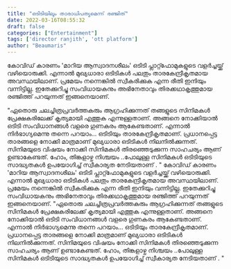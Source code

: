 ```yaml
---
title: "ഒടിടിയിലും താരാധിപത്യമെന്ന് രഞ്ജിത്"
date: 2022-03-16T08:55:32
draft: false
categories: ["Entertainment"]
tags: ['director ranjith', 'ott platform']
author: "Beaumaris"
---
```


കോവിഡ് കാരണം 'മാറിയ ആസ്വാദനശീലം' ഒടിടി പ്ലാറ്റ്ഫോമുകളുടെ വളർച്ചയ്ക്ക് വഴിയൊരുക്കി. എന്നാൽ മുഖ്യധാരാ ഒടിടികൾ പലതും താരകേന്ദ്രീകൃതമായ അവസ്ഥയിലാണ്. പ്രമേയം നന്നെങ്കിൽ സ്വീകരിക്കുക എന്ന രീതി ഇനിയും വന്നിട്ടില്ല. ഇതേക്കുറിച്ചു സംവിധായകനും അഭിനേതാവും തിരക്കഥാകൃത്തുമായ രഞ്ജിത്ത് പറയുന്നത് ഇങ്ങനെയാണ്.

"ഏതൊരു ചലച്ചിത്രപ്രവർത്തകരും ആഗ്രഹിക്കുന്നത് തങ്ങളുടെ സിനിമകൾ പ്രേക്ഷകരിലേക്ക് കൃത്യമായി എത്തുക എന്നുള്ളതാണ്. അങ്ങനെ നോക്കിയാൽ ഒടിടി സംവിധാനങ്ങൾ വളരെ ഗുണകരം ആകേണ്ടതാണ്. എന്നാൽ നിർഭാഗ്യമെന്നു തന്നെ പറയാം... ഒടിടിയും താരകേന്ദ്രീകൃതമാണ്. പ്രധാനപ്പെട്ട താരങ്ങളെ നോക്കി മാത്രമാണ് മുഖ്യധാരാ ഒടിടികൾ നിലനിൽക്കുന്നത്. സിനിമയുടെ വിഷയം നോക്കി സിനിമകൾ തിരഞ്ഞെടുക്കുന്ന സാഹചര്യം ആണ് ഉണ്ടാകേണ്ടത്. ഹോം, തിങ്കളാഴ്ച നിശ്ചയം ..പോലുള്ള സിനിമകൾ ഒടിടിയുടെ സാദ്ധ്യതകൾ ഉപയോഗിച്ച് സ്വീകാര്യത നേടിയതാണ് . "
കോവിഡ് കാരണം 'മാറിയ ആസ്വാദനശീലം' ഒടിടി പ്ലാറ്റ്ഫോമുകളുടെ വളർച്ചയ്ക്ക് വഴിയൊരുക്കി. എന്നാൽ മുഖ്യധാരാ ഒടിടികൾ പലതും താരകേന്ദ്രീകൃതമായ അവസ്ഥയിലാണ്. പ്രമേയം നന്നെങ്കിൽ സ്വീകരിക്കുക എന്ന രീതി ഇനിയും വന്നിട്ടില്ല. ഇതേക്കുറിച്ചു സംവിധായകനും അഭിനേതാവും തിരക്കഥാകൃത്തുമായ രഞ്ജിത്ത് പറയുന്നത് ഇങ്ങനെയാണ്. "ഏതൊരു ചലച്ചിത്രപ്രവർത്തകരും ആഗ്രഹിക്കുന്നത് തങ്ങളുടെ സിനിമകൾ പ്രേക്ഷകരിലേക്ക് കൃത്യമായി എത്തുക എന്നുള്ളതാണ്. അങ്ങനെ നോക്കിയാൽ ഒടിടി സംവിധാനങ്ങൾ വളരെ ഗുണകരം ആകേണ്ടതാണ്. എന്നാൽ നിർഭാഗ്യമെന്നു തന്നെ പറയാം... ഒടിടിയും താരകേന്ദ്രീകൃതമാണ്. പ്രധാനപ്പെട്ട താരങ്ങളെ നോക്കി മാത്രമാണ് മുഖ്യധാരാ ഒടിടികൾ നിലനിൽക്കുന്നത്. സിനിമയുടെ വിഷയം നോക്കി സിനിമകൾ തിരഞ്ഞെടുക്കുന്ന സാഹചര്യം ആണ് ഉണ്ടാകേണ്ടത്. ഹോം, തിങ്കളാഴ്ച നിശ്ചയം ..പോലുള്ള സിനിമകൾ ഒടിടിയുടെ സാദ്ധ്യതകൾ ഉപയോഗിച്ച് സ്വീകാര്യത നേടിയതാണ് . "
